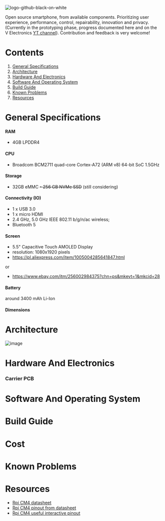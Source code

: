 ![logo-github-black-on-white](https://github.com/user-attachments/assets/60e87523-02cf-482b-8433-5f611e48ca2d)

Open source smartphone, from available components. Prioritizing user experience, performance, control, repairability, innovation and privacy.
(Currently in the prototyping phase, progress documented here and on the V
Electronics [YT channel](https://www.youtube.com/@V_Electronics)). Contribution
and feedback is very welcome!

# Contents
1. [General Specifications](https://github.com/barbarjan/SPIRIT#general-specifications)
1. [Architecture](https://github.com/barbarjan/SPIRIT#architecture)
1. [Hardware And Electronics](https://github.com/barbarjan/SPIRIT#hardware-and-electronics)
3. [Software And Operating System](https://github.com/barbarjan/SPIRIT#software-and-operating-system)
4. [Build Guide](https://github.com/barbarjan/SPIRIT#build-guide)
5. [Known Problems](https://github.com/barbarjan/SPIRIT#known-problems)
6. [Resources](https://github.com/barbarjan/SPIRIT#resources)

# General Specifications

#### RAM

- 4GB LPDDR4

#### CPU

- Broadcom BCM2711 quad-core Cortex-A72 (ARM v8) 64-bit SoC 1.5GHz

#### Storage

- 32GB eMMC
~~- 256 GB NVMe SSD~~ (still considering)

#### Connectivity (IO)

- 1 x USB 3.0
- 1 x micro HDMI
- 2.4 GHz, 5.0 GHz IEEE 802.11 b/g/n/ac wireless;
- Bluetooth 5

#### Screen

- 5.5" Capacitive Touch AMOLED Display
- resolution: 1080x1920 pixels
- https://pl.aliexpress.com/item/1005004285641847.html

or

- https://www.ebay.com/itm/256002984375?chn=ps&mkevt=1&mkcid=28

#### Battery

around 3400 mAh Li-Ion

#### Dimensions

# Architecture

![image](https://github.com/user-attachments/assets/72e48e5e-6249-4870-9c5f-a0e1d5bcfc7d)

# Hardware And Electronics
    
### Carrier PCB

# Software And Operating System

# Build Guide

# Cost

# Known Problems

# Resources

- [Rpi CM4 datasheet](https://datasheets.raspberrypi.com/cm4/cm4-datasheet.pdf)
- [Rpi CM4 pinout from datasheet](https://datasheets.raspberrypi.com/cm4/cm4-datasheet.pdf#page=18)
- [Rpi CM4 useful interactive pinout](https://atctwo.net/projects/pinout/index.html)


